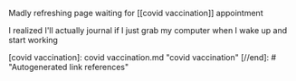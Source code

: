 Madly refreshing page waiting for [[covid vaccination]] appointment

I realized I'll actually journal if I just grab my computer when I wake up and start working


[//begin]: # "Autogenerated link references for markdown compatibility"
[covid vaccination]: covid vaccination.md "covid vaccination"
[//end]: # "Autogenerated link references"

